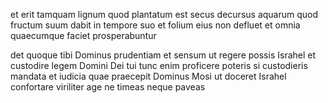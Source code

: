 et erit tamquam lignum quod plantatum est secus decursus aquarum quod fructum suum dabit in tempore suo et folium eius non defluet et omnia quaecumque faciet prosperabuntur

det quoque tibi Dominus prudentiam et sensum ut regere possis Israhel et custodire legem Domini Dei tui tunc enim proficere poteris si custodieris mandata et iudicia quae praecepit Dominus Mosi ut doceret Israhel confortare viriliter age ne timeas neque paveas